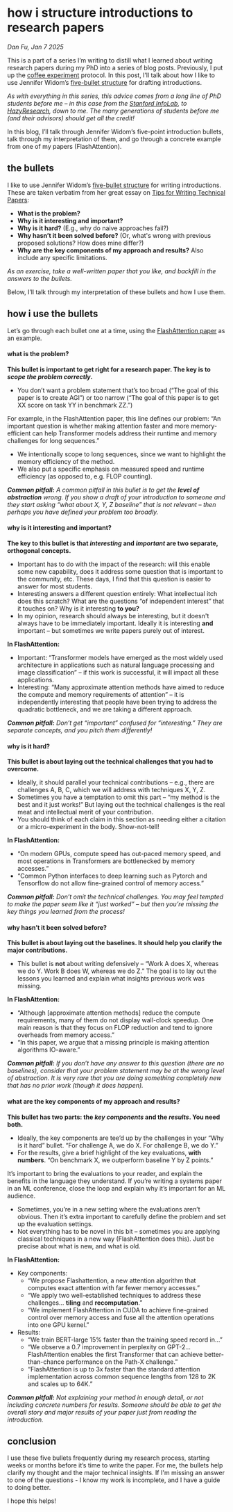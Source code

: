 # **how i structure introductions to research papers**
_Dan Fu, Jan 7 2025_

This is a part of a series I’m writing to distill what I learned about writing research papers during my PhD into a series of blog posts. Previously, I put up the [coffee experiment](../coffee.html) protocol. In this post, I’ll talk about how I like to use Jennifer Widom’s [five-bullet structure](https://cs.stanford.edu/people/widom/paper-writing.html#intro) for drafting introductions.

_As with everything in this series, this advice comes from a long line of PhD students before me – in this case from the [Stanford InfoLab](http://infolab.stanford.edu/), to [HazyResearch](https://hazyresearch.stanford.edu/), down to me. The many generations of students before me (and their advisors) should get all the credit!_

In this blog, I’ll talk through Jennifer Widom’s five-point introduction bullets, talk through my interpretation of them, and go through a concrete example from one of my papers (FlashAttention).

## **the bullets**
I like to use Jennifer Widom’s [five-bullet structure](https://cs.stanford.edu/people/widom/paper-writing.html#intro) for writing introductions. These are taken verbatim from her great essay on [Tips for Writing Technical Papers](https://cs.stanford.edu/people/widom/paper-writing.html#intro):
* **What is the problem?**
* **Why is it interesting and important?**
* **Why is it hard?** (E.g., why do naive approaches fail?)
* **Why hasn’t it been solved before?** (Or, what's wrong with previous proposed solutions? How does mine differ?)
* **Why are the key components of my approach and results?** Also include any specific limitations.

_As an exercise, take a well-written paper that you like, and backfill in the answers to the bullets._

Below, I’ll talk through my interpretation of these bullets and how I use them.

## **how i use the bullets**
Let’s go through each bullet one at a time, using the [FlashAttention paper](https://arxiv.org/abs/2205.14135) as an example.

#### **what is the problem?**
**This bullet is important to get right for a research paper. The key is to _scope the problem correctly_.**
* You don’t want a problem statement that’s too broad (“The goal of this paper is to create AGI”) or too narrow (“The goal of this paper is to get XX score on task YY in benchmark ZZ.”)

For example, in the FlashAttention paper, this line defines our problem: “An important question is whether making attention faster and more memory-efficient can help Transformer models address their runtime and memory challenges for long sequences.”
* We intentionally scope to long sequences, since we want to highlight the memory efficiency of the method.
* We also put a specific emphasis on measured speed and runtime efficiency (as opposed to, e.g. FLOP counting).

_**Common pitfall:** A common pitfall in this bullet is to get the **level of abstraction** wrong. If you show a draft of your introduction to someone and they start asking “what about X, Y, Z baseline” that is not relevant – then perhaps you have defined your problem too broadly._

#### **why is it interesting and important?**
**The key to this bullet is that _interesting_ and _important_ are two separate, orthogonal concepts.**
* Important has to do with the impact of the research: will this enable some new capability, does it address some question that is important to the community, etc. These days, I find that this question is easier to answer for most students.
* Interesting answers a different question entirely: What intellectual itch does this scratch? What are the questions “of independent interest” that it touches on? Why is it interesting **to you?**
* In my opinion, research should always be interesting, but it doesn't always have to be immediately important. Ideally it is interesting **and** important – but sometimes we write papers purely out of interest.

**In FlashAttention:**
* Important: “Transformer models have emerged as the most widely used architecture in applications such as natural language processing and image classification” – if this work is successful, it will impact all these applications.
* Interesting: “Many approximate attention methods have aimed to reduce the compute and memory requirements of attention” – it is independently interesting that people have been trying to address the quadratic bottleneck, and we are taking a different approach.

_**Common pitfall:** Don’t get “important” confused for “interesting.” They are separate concepts, and you pitch them differently!_

#### **why is it hard?**
**This bullet is about laying out the technical challenges that you had to overcome.**
* Ideally, it should parallel your technical contributions – e.g., there are challenges A, B, C, which we will address with techniques X, Y, Z.
* Sometimes you have a temptation to omit this part – “my method is the best and it just works!” But laying out the technical challenges is the real meat and intellectual merit of your contribution.
* You should think of each claim in this section as needing either a citation or a micro-experiment in the body. Show-not-tell!

**In FlashAttention:**
* “On modern GPUs, compute speed has out-paced memory speed, and most operations in Transformers are bottlenecked by memory accesses.”
* “Common Python interfaces to deep learning such as Pytorch and Tensorflow do not allow fine-grained control of memory access.”

_**Common pitfall:** Don’t omit the technical challenges. You may feel tempted to make the paper seem like it “just worked” – but then you’re missing the key things you learned from the process!_

#### **why hasn’t it been solved before?**
**This bullet is about laying out the baselines. It should help you clarify the major contributions.**
* This bullet is **not** about writing defensively – “Work A does X, whereas we do Y. Work B does W, whereas we do Z.” The goal is to lay out the lessons you learned and explain what insights previous work was missing.

**In FlashAttention:**
* “Although [approximate attention methods] reduce the compute requirements, many of them do not display wall-clock speedup. One main reason is that they focus on FLOP reduction and tend to ignore overheads from memory access.”
* “In this paper, we argue that a missing principle is making attention algorithms IO-aware.”

_**Common pitfall:** If you don’t have any answer to this question (there are no baselines), consider that your problem statement may be at the wrong level of abstraction. It is very rare that you are doing something completely new that has no prior work (though it does happen)._

#### **what are the key components of my approach and results?**
**This bullet has two parts: the _key components_ and the _results_. You need both.**
* Ideally, the key components are tee’d up by the challenges in your “Why is it hard” bullet. “For challenge A, we do X. For challenge B, we do Y.”
* For the results, give a brief highlight of the key evaluations, **with numbers**. “On benchmark X, we outperform baseline Y by Z points.”

It’s important to bring the evaluations to your reader, and explain the benefits in the language they understand. If you’re writing a systems paper in an ML conference, close the loop and explain why it’s important for an ML audience.
* Sometimes, you’re in a new setting where the evaluations aren’t obvious. Then it’s extra important to carefully define the problem and set up the evaluation settings.
* Not everything has to be novel in this bit – sometimes you are applying classical techniques in a new way (FlashAttention does this). Just be precise about what is new, and what is old.

**In FlashAttention:**
* Key components:
  * “We propose Flashattention, a new attention algorithm that computes exact attention with far fewer memory accesses.”
  * “We apply two well-established techniques to address these challenges… **tiling** and **recomputation**.”
  * “We implement FlashAttention in CUDA to achieve fine-grained control over memory access and fuse all the attention operations into one GPU kernel.”
* Results:
  * “We train BERT-large 15% faster than the training speed record in…”
  * “We observe a 0.7 improvement in perplexity on GPT-2… FlashAttention enables the first Transformer that can achieve better-than-chance performance on the Path-X challenge.”
  * “FlashAttention is up to 3x faster than the standard attention implementation across common sequence lengths from 128 to 2K and scales up to 64K.”

_**Common pitfall:** Not explaining your method in enough detail, or not including concrete numbers for results. Someone should be able to get the overall story and major results of your paper just from reading the introduction._

## **conclusion**
I use these five bullets frequently during my research process, starting weeks or months before it’s time to write the paper. For me, the bullets help clarify my thought and the major technical insights. If I'm missing an answer to one of the questions - I know my work is incomplete, and I have a guide to doing better.

I hope this helps!
